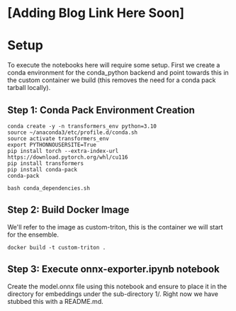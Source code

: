 # [Adding Blog Link Here Soon]

# Setup
To execute the notebooks here will require some setup. First we create a conda environment for the conda_python backend and point towards this in the custom container we build (this removes the need for a conda pack tarball locally).

## Step 1: Conda Pack Environment Creation

```
conda create -y -n transformers_env python=3.10
source ~/anaconda3/etc/profile.d/conda.sh
source activate transformers_env
export PYTHONNOUSERSITE=True
pip install torch --extra-index-url https://download.pytorch.org/whl/cu116
pip install transformers
pip install conda-pack
conda-pack
```

```
bash conda_dependencies.sh
```

## Step 2: Build Docker Image
We'll refer to the image as custom-triton, this is the container we will start for the ensemble.

```
docker build -t custom-triton .
```

## Step 3: Execute onnx-exporter.ipynb notebook
Create the model.onnx file using this notebook and ensure to place it in the directory for embeddings under the sub-directory 1/. Right now we have stubbed this with a README.md.
